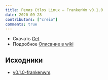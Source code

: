 ```yaml
---
title: Релиз Ctlos Linux — FrankenWm v0.1.0
date: 2020-09-28
contributors: ["creio"]
comments: true
---
```


- Скачать [Get](/get)
- Подробное [Описание в wiki](/wiki/wm/frankenwm)

## Исходники

- [v0.1.0-frankenwm](https://github.com/ctlos/ctlosiso/tree/v0.1.0-frankenwm).
